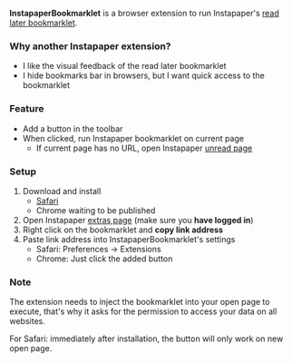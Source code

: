 **InstapaperBookmarklet** is a browser extension to run Instapaper's [read later bookmarklet](http://www.instapaper.com/extras).

### Why another Instapaper extension?

- I like the visual feedback of the read later bookmarklet
- I hide bookmarks bar in browsers, but I want quick access to the bookmarklet

### Feature

- Add a button in the toolbar
- When clicked, run Instapaper bookmarklet on current page
  - If current page has no URL, open Instapaper [unread page](http://www.instapaper.com/u)

### Setup

1. Download and install
   - [Safari](http://chenyufei.info/p/InstapaperBookmarklet/InstapaperBookmarklet.safariextz)
   - Chrome waiting to be published
2. Open Instapaper [extras page](http://www.instapaper.com/extras) (make sure you <strong>have logged in</strong>)
3. Right click on the bookmarklet and **copy link address**
4. Paste link address into InstapaperBookmarklet's settings
   - Safari: Preferences -> Extensions
   - Chrome: Just click the added button

### Note

The extension needs to inject the bookmarklet into your open page to execute, that's why it asks for the permission to access your data on all websites.

For Safari: immediately after installation, the button will only work on new open page.
